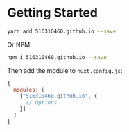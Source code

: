 # Getting Started

```bash
yarn add 516310460.github.io --save
```

Or NPM:

```bash
npm i 516310460.github.io --save
```

Then add the module to `nuxt.config.js`:

```js
{
  modules: [
    ['516310460.github.io', {
      // Options
    }]
  ]
}
```


